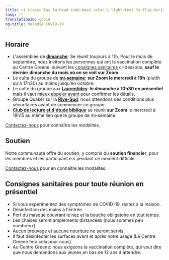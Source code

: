 ```yaml
---
title: <i class="fas fa-head-side-mask color-1-light-text fa-flip-horizontal"></i> Maladie COVID-19
lang: fr
translationID: covid
og-title: Maladie COVID-19
---
```

## Horaire
* L'assemblée de [**dimanche**](/coordonnées): Se réunit toujours à 11h. Pour le mois de septembre, nous invitons les personnes qui ont la vaccination complète au Centre Greene, suivant les [consignes sanitaires](#consignes) ci-dessous, **sauf le dernier dimanche du mois où on se voit sur Zoom**.
* Le culte du groupe de [**mi-semaine**](/mi-semaine): **sur Zoom le mercredi à 19h** (plutôt qu'à 17h30) au moins jusqu'en octobre.
* Le culte du groupe aux [**Laurentides**](/laurentides): **le dimanche à 10h30 en présentiel** mais il vaut mieux [appeler avant](/laurentides#contact) pour confirmer les détails.
* Groupe Quaker sur la [**Rive-Sud**](/rive-sud): nous attendons des conditions plus sécuritaires avant de commencer ce groupe.
* [**Club de lecture et d'étude biblique**](/nouveau/lecture_bible.html) se réunit **sur Zoom** le mercredi à 18h15 au même lien que le groupe de mi-semaine.

[Contactez-nous](/contact-fr.html) pour connaître les modalités.

## Soutien
Notre communauté offre du soutien, y compris du **soutien financier**, pour les membres et les participant.e.s pendant ce moment difficile.

[Contactez-nous](/contact-fr.html) pour en connaître les modalités.

## Consignes sanitaires pour toute réunion en présentiel <span class="stanchor"><a name="consignes"></a></span>
* Si vous expérimentez des symptômes de COVID-19, restez à la maison.
* Désinfection des mains à l'entrée.
* Port du masque couvrant le nez et la bouche obligatoire en tout temps.
* Les chaises seront amplements distancées (nous sommes peu nombreux).
* Aucun breuvage et aucune nouriture ne seront servis.
* Il faut désinfecter les surfaces avant et après notre usage (Le Centre Greene fera cela pour nous).
* Au Centre Greene: nous exigeons la vaccination complète, qui veut dire que nous demandons aux jeunes en bas de 12 ans d'attendre.
